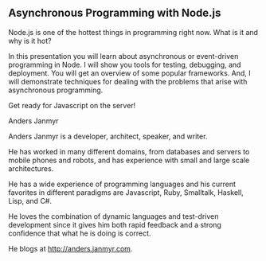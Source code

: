 ## Asynchronous Programming with Node.js

Node.js is one of the hottest things in programming right now. What is
it and why is it hot? 

In this presentation you will learn about asynchronous or event-driven
programming in Node. I will show you tools for testing, debugging, and
deployment. You will get an overview of some popular frameworks. And, I
will demonstrate techniques for dealing with the problems that arise with
asynchronous programming.

Get ready for Javascript on the server!



Anders Janmyr

Anders Janmyr is a developer, architect, speaker, and writer. 

He has worked in many different domains, from databases and servers to
mobile phones and robots, and has experience with small and large scale
architectures. 

He has a wide experience of programming languages and his current
favorites in different paradigms are Javascript, Ruby, Smalltalk,
Haskell, Lisp, and C#.

He loves the combination of dynamic languages and test-driven
development since it gives him both rapid feedback and a strong
confidence that what he is doing is correct. 

He blogs at http://anders.janmyr.com.

